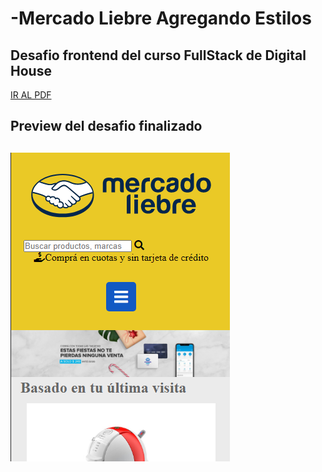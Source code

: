 # -Mercado Liebre Agregando Estilos

## Desafio frontend del curso FullStack de Digital House

<a href="">IR AL PDF</a>

<h2>Preview del desafio finalizado<h2>

<img src="https://github.com/XmauricioX/MERCADO_LIEBRE_3/blob/main/public/images/preview.PNG">